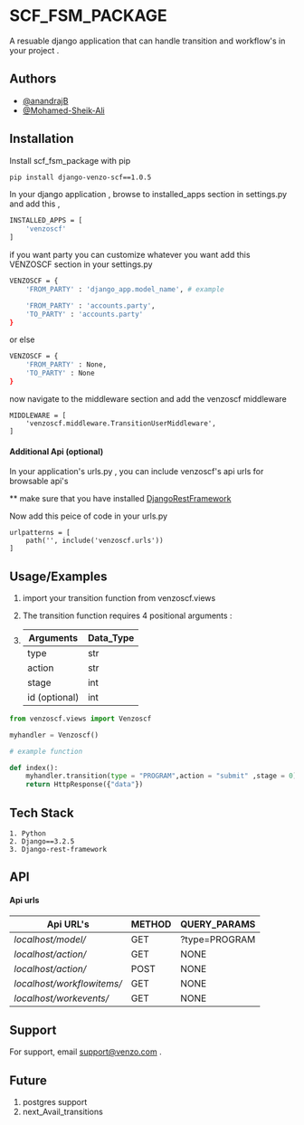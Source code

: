 
# SCF_FSM_PACKAGE

A resuable django application that can handle transition and workflow's in your project .


## Authors

- [@anandrajB](https://github.com/anandrajB)
- [@Mohamed-Sheik-Ali](https://github.com/Mohamed-Sheik-Ali)


## Installation

Install scf_fsm_package with pip

```bash
pip install django-venzo-scf==1.0.5
```

In your django application , browse to installed_apps section in settings.py 
and add this ,

```bash
INSTALLED_APPS = [
    'venzoscf'
]
```
if you want party you can customize whatever you want add this VENZOSCF section in your settings.py 

```bash
VENZOSCF = {
    'FROM_PARTY' : 'django_app.model_name', # example

    'FROM_PARTY' : 'accounts.party',
    'TO_PARTY' : 'accounts.party'
}
```

or else

```bash
VENZOSCF = {
    'FROM_PARTY' : None,
    'TO_PARTY' : None
}
```

now navigate to the middleware section and add the venzoscf middleware


```
MIDDLEWARE = [
    'venzoscf.middleware.TransitionUserMiddleware',
]
```

#### Additional Api (optional)

In your application's urls.py , you can include venzoscf's api urls for browsable api's 

** make sure that you have installed [DjangoRestFramework](https://www.django-rest-framework.org/#installation)


Now add this peice of code in your urls.py

```
urlpatterns = [
    path('', include('venzoscf.urls'))
]
```

## Usage/Examples


1. import your transition function from venzoscf.views 

2. The transition function requires 4 positional arguments :

3.
    |  Arguments   | Data_Type  |
    | ------------- | ------------- |
    | type   | str  |
    | action  | str  |
    | stage  | int  |
    | id (optional) | int  | 


```python
from venzoscf.views import Venzoscf

myhandler = Venzoscf()

# example function

def index():
    myhandler.transition(type = "PROGRAM",action = "submit" ,stage = 0)
    return HttpResponse({"data"})

```


## Tech Stack

    1. Python
    2. Django==3.2.5
    3. Django-rest-framework


## API 

#### Api urls 


| Api URL's  | METHOD | QUERY_PARAMS |
| ------------- | ------------- | ------------- |
| *localhost/model/* | GET  | ?type=PROGRAM |
| *localhost/*action*/* | GET | NONE |
| *localhost/*action*/* | POST | NONE |
| *localhost/*workflowitems*/* | GET | NONE |
| *localhost/workevents/* | GET | NONE |




## Support

For support, email support@venzo.com .


## Future
    
1. postgres support
2. next_Avail_transitions

